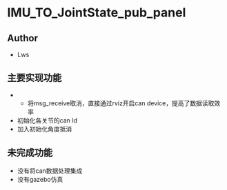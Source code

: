 # IMU_TO_JointState_pub_panel

## Author
* Lws

## 主要实现功能
* * 将msg_receive取消，直接通过rviz开启can device，提高了数据读取效率
* 初始化各关节的can Id
* 加入初始化角度抵消

## 未完成功能
* 没有将can数据处理集成
* 没有gazebo仿真

